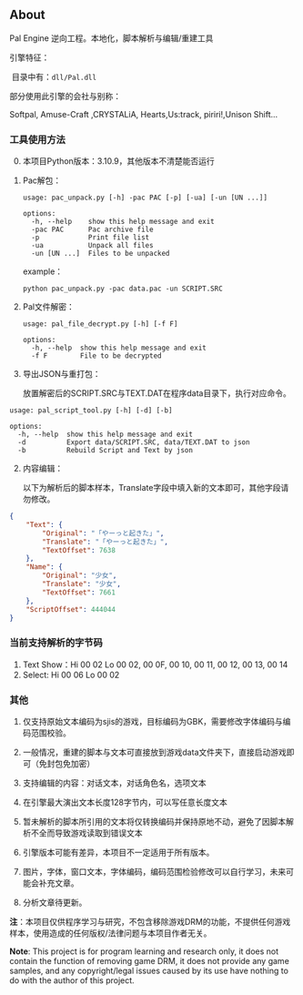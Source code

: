## About

Pal Engine 逆向工程。本地化，脚本解析与编辑/重建工具

引擎特征：

​	目录中有：`dll/Pal.dll`

部分使用此引擎的会社与别称：

Softpal, Amuse-Craft ,CRYSTALiA, Hearts,Us:track, piriri!,Unison Shift...

### 工具使用方法

0. 本项目Python版本：3.10.9，其他版本不清楚能否运行

1. Pac解包：

   ```
   usage: pac_unpack.py [-h] -pac PAC [-p] [-ua] [-un [UN ...]]
   
   options:
     -h, --help    show this help message and exit
     -pac PAC      Pac archive file
     -p            Print file list
     -ua           Unpack all files
     -un [UN ...]  Files to be unpacked
   ```

   example：

   ```
   python pac_unpack.py -pac data.pac -un SCRIPT.SRC
   ```

2. Pal文件解密：

   ```
   usage: pal_file_decrypt.py [-h] [-f F]
   
   options:
     -h, --help  show this help message and exit
     -f F        File to be decrypted
   ```

3. 导出JSON与重打包：

   放置解密后的SCRIPT.SRC与TEXT.DAT在程序data目录下，执行对应命令。

```
usage: pal_script_tool.py [-h] [-d] [-b]

options:
  -h, --help  show this help message and exit
  -d          Export data/SCRIPT.SRC, data/TEXT.DAT to json
  -b          Rebuild Script and Text by json
```

2. 内容编辑：

   以下为解析后的脚本样本，Translate字段中填入新的文本即可，其他字段请勿修改。

```json
{
    "Text": {
        "Original": "「やーっと起きた」",
        "Translate": "「やーっと起きた」",
        "TextOffset": 7638
    },
    "Name": {
        "Original": "少女",
        "Translate": "少女",
        "TextOffset": 7661
    },
    "ScriptOffset": 444044
}
```

### 当前支持解析的字节码

1. Text Show：Hi 00 02 Lo 00 02, 00 0F, 00 10, 00 11, 00 12, 00 13, 00 14 
2. Select: Hi 00 06 Lo 00 02

### 其他

1. 仅支持原始文本编码为sjis的游戏，目标编码为GBK，需要修改字体编码与编码范围校验。

2. 一般情况，重建的脚本与文本可直接放到游戏data文件夹下，直接启动游戏即可（免封包免加密）

3. 支持编辑的内容：对话文本，对话角色名，选项文本

4. 在引擎最大演出文本长度128字节内，可以写任意长度文本

5. 暂未解析的脚本所引用的文本将仅转换编码并保持原地不动，避免了因脚本解析不全而导致游戏读取到错误文本

6. 引擎版本可能有差异，本项目不一定适用于所有版本。

7. 图片，字体，窗口文本，字体编码，编码范围检验修改可以自行学习，未来可能会补充文章。

8. 分析文章待更新。

**注**：本项目仅供程序学习与研究，不包含移除游戏DRM的功能，不提供任何游戏样本，使用造成的任何版权/法律问题与本项目作者无关。

**Note**: This project is for program learning and research only, it does not contain the function of removing game DRM, it does not provide any game samples, and any copyright/legal issues caused by its use have nothing to do with the author of this project.

